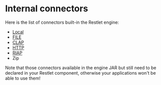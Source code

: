 Internal connectors
===================

Here is the list of connectors built-in the Restlet engine:

-   [Local](local "Local connectors")
-   [FILE](local "File connector")
-   [CLAP](clap "CLAP connector")
-   [HTTP](http "HTTP connector (internal)")
-   [RIAP](riap "Restlet Internal Access Protocol")
-   Zip

Note that those connectors available in the engine JAR but still need to
be declared in your Restlet component, otherwise your applications won't
be able to use them!

